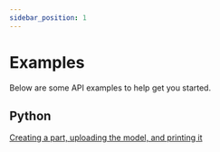 ```yaml
---
sidebar_position: 1
---
```


# Examples

Below are some API examples to help get you started.

## Python

[Creating a part, uploading the model, and printing it](https://gist.github.com/nsantorello/9a54fe603fc07e54d72ff668a089296f)
